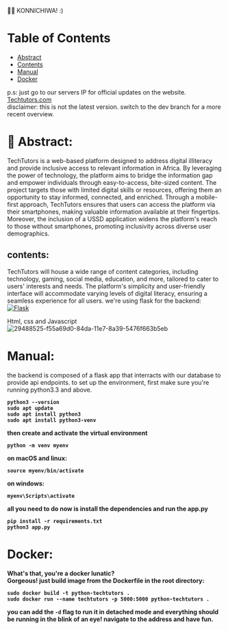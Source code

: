 👋🏾 KONNICHIWA! :)
# Table of Contents
- [Abstract](#-abstract)
- [Contents](#contents)
- [Manual](#manual)
- [Docker](#docker)

p.s: just go to our servers IP for official updates on the website. <br>
[Techtutors.com](http://54.221.93.28:5000/)
<br> disclaimer: this is not the latest version. switch to the dev branch for a more recent overview.

# 📓 Abstract:
TechTutors is a web-based platform designed to address digital illiteracy and provide inclusive access to relevant information in Africa. By leveraging the power of technology, the platform aims to bridge the information gap and empower individuals through easy-to-access, bite-sized content. The project targets those with limited digital skills or resources, offering them an opportunity to stay informed, connected, and enriched.
Through a mobile-first approach, TechTutors ensures that users can access the platform via their smartphones, making valuable information available at their fingertips. Moreover, the inclusion of a USSD application widens the platform's reach to those without smartphones, promoting inclusivity across diverse user demographics.

## contents:
TechTutors will house a wide range of content categories, including technology, gaming, social media, education, and more, tailored to cater to users' interests and needs. The platform's simplicity and user-friendly interface will accommodate varying levels of digital literacy, ensuring a seamless experience for all users.
we're using flask for the backend:
[![Flask](https://www.fullstackpython.com/img/logos/flask.jpg)](https://flask.palletsprojects.com/)
<br>

Html, css and Javascript
![29488525-f55a69d0-84da-11e7-8a39-5476f663b5eb](https://github.com/AvitBrian/TechTutors/assets/113444617/da281e52-9f63-43aa-b3c9-f2377fb1f097)




# Manual:
the backend is composed of a flask app that interracts with our database to provide api endpoints. 
to set up the environment, first make sure you're running python3.3 and above. <b>
```
python3 --version
sudo apt update
sudo apt install python3
sudo apt install python3-venv
```
then create and activate the virtual environment
```
python -m venv myenv
```
on macOS and linux:
```
source myenv/bin/activate
```
on windows:
```
myenv\Scripts\activate
```
all you need to do now is install the dependencies and run the app.py
```
pip install -r requirements.txt
python3 app.py
```

# Docker:
What's that, you're a docker lunatic? <br>
Gorgeous! just build image from the Dockerfile in the root directory:<br>
```
sudo docker build -t python-techtutors .
sudo docker run --name techtutors -p 5000:5000 python-techtutors . 
```
you can add the `-d` flag to run it in detached mode
and everything should be running in the blink of an eye! navigate to the address and have fun.


